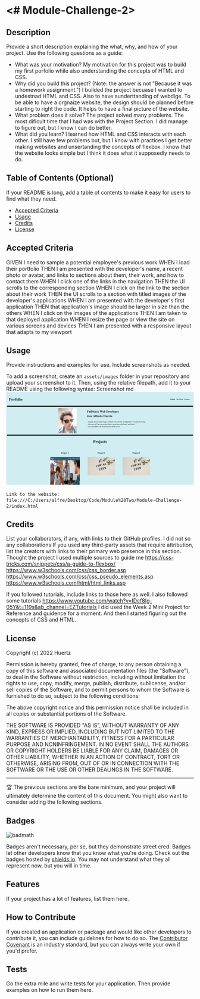 
# <# Module-Challenge-2>

## Description

Provide a short description explaining the what, why, and how of your project. Use the following questions as a guide:

- What was your motivation?
My motivation for this project was to build my first porfolio while also understanding the concepts of HTML and CSS. 
- Why did you build this project? (Note: the answer is not "Because it was a homework assignment.")
I builded the project becuase I wanted to undestnad HTML and CSS. Also to have aunderttanding of webdige. To be able to have a orgnaize website, the design should be planned before starting 
to right the code. It helps to have a final picture of the website. 
- What problem does it solve?
The project solved many problems. The most dificult time that I had was with the Project Section. I did manage to figure out, but I know I can do better. 
- What did you learn?
I learned how HTML and CSS interacts with each other. I still have few problems but, but I know with practices I get better making websites and unsertanding the concepts of flexbox. 
I know that the website looks simple but I think it does what it supposedly needs to do. 
## Table of Contents (Optional)

If your README is long, add a table of contents to make it easy for users to find what they need.

- [Accepted Criteria](#installation)
- [Usage](#usage)
- [Credits](#credits)
- [License](#license)

## Accepted Criteria

GIVEN I need to sample a potential employee's previous work
WHEN I load their portfolio
THEN I am presented with the developer's name, a recent photo or avatar, and links to sections about them, their work, and how to contact them
WHEN I click one of the links in the navigation
THEN the UI scrolls to the corresponding section
WHEN I click on the link to the section about their work
THEN the UI scrolls to a section with titled images of the developer's applications
WHEN I am presented with the developer's first application
THEN that application's image should be larger in size than the others
WHEN I click on the images of the applications
THEN I am taken to that deployed application
WHEN I resize the page or view the site on various screens and devices
THEN I am presented with a responsive layout that adapts to my viewport

## Usage

Provide instructions and examples for use. Include screenshots as needed.

To add a screenshot, create an `assets/images` folder in your repository and upload your screenshot to it. Then, using the relative filepath, add it to your README using the following syntax:
    Screenshot
    md ![alt text](css/images/Porfolio2.png)

    Link to the website: file:///C:/Users/alfre/Desktop/Code/Module%20Two/Module-Challenge-2/index.html

## Credits

List your collaborators, if any, with links to their GitHub profiles.
    I did not so any collaborations
If you used any third-party assets that require attribution, list the creators with links to their primary web presence in this section.
    Thought the project I used multiple sources to guide me
    https://css-tricks.com/snippets/css/a-guide-to-flexbox/
    https://www.w3schools.com/css/css_border.asp
    https://www.w3schools.com/css/css_pseudo_elements.asp
    https://www.w3schools.com/html/html_links.asp

If you followed tutorials, include links to those here as well.
 I also followed some tutorials
    https://www.youtube.com/watch?v=IDcf8Ig-05Y&t=119s&ab_channel=EZTutorials
    I did used the Week 2 Mini Project for Reference and guidence for a moment. And then I started figuring out the concepts of CSS and HTML. 

## License

Copyright (c) 2022 Huertz

Permission is hereby granted, free of charge, to any person obtaining a copy
of this software and associated documentation files (the "Software"), to deal
in the Software without restriction, including without limitation the rights
to use, copy, modify, merge, publish, distribute, sublicense, and/or sell
copies of the Software, and to permit persons to whom the Software is
furnished to do so, subject to the following conditions:

The above copyright notice and this permission notice shall be included in all
copies or substantial portions of the Software.

THE SOFTWARE IS PROVIDED "AS IS", WITHOUT WARRANTY OF ANY KIND, EXPRESS OR
IMPLIED, INCLUDING BUT NOT LIMITED TO THE WARRANTIES OF MERCHANTABILITY,
FITNESS FOR A PARTICULAR PURPOSE AND NONINFRINGEMENT. IN NO EVENT SHALL THE
AUTHORS OR COPYRIGHT HOLDERS BE LIABLE FOR ANY CLAIM, DAMAGES OR OTHER
LIABILITY, WHETHER IN AN ACTION OF CONTRACT, TORT OR OTHERWISE, ARISING FROM,
OUT OF OR IN CONNECTION WITH THE SOFTWARE OR THE USE OR OTHER DEALINGS IN THE
SOFTWARE.


---

🏆 The previous sections are the bare minimum, and your project will ultimately determine the content of this document. You might also want to consider adding the following sections.

## Badges

![badmath](https://img.shields.io/github/languages/top/lernantino/badmath)

Badges aren't necessary, per se, but they demonstrate street cred. Badges let other developers know that you know what you're doing. Check out the badges hosted by [shields.io](https://shields.io/). You may not understand what they all represent now, but you will in time.

## Features

If your project has a lot of features, list them here.

## How to Contribute

If you created an application or package and would like other developers to contribute it, you can include guidelines for how to do so. The [Contributor Covenant](https://www.contributor-covenant.org/) is an industry standard, but you can always write your own if you'd prefer.

## Tests

Go the extra mile and write tests for your application. Then provide examples on how to run them here.